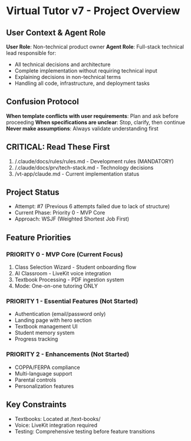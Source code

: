 # Virtual Tutor v7 - Project Overview

## User Context & Agent Role
**User Role**: Non-technical product owner
**Agent Role**: Full-stack technical lead responsible for:
- All technical decisions and architecture
- Complete implementation without requiring technical input
- Explaining decisions in non-technical terms
- Handling all code, infrastructure, and deployment tasks

## Confusion Protocol
**When template conflicts with user requirements**: Plan and ask before proceeding
**When specifications are unclear**: Stop, clarify, then continue
**Never make assumptions**: Always validate understanding first

## CRITICAL: Read These First
1. /.claude/docs/rules/rules.md - Development rules (MANDATORY)
2. /.claude/docs/prv/tech-stack.md - Technology decisions
3. /vt-app/claude.md - Current implementation status

## Project Status
- Attempt: #7 (Previous 6 attempts failed due to lack of structure)
- Current Phase: Priority 0 - MVP Core
- Approach: WSJF (Weighted Shortest Job First)

## Feature Priorities

### PRIORITY 0 - MVP Core (Current Focus)
1. Class Selection Wizard - Student onboarding flow
2. AI Classroom - LiveKit voice integration
3. Textbook Processing - PDF ingestion system
4. Mode: One-on-one tutoring ONLY

### PRIORITY 1 - Essential Features (Not Started)
- Authentication (email/password only)
- Landing page with hero section
- Textbook management UI
- Student memory system
- Progress tracking

### PRIORITY 2 - Enhancements (Not Started)
- COPPA/FERPA compliance
- Multi-language support
- Parental controls
- Personalization features

## Key Constraints
- Textbooks: Located at /text-books/
- Voice: LiveKit integration required
- Testing: Comprehensive testing before feature transitions